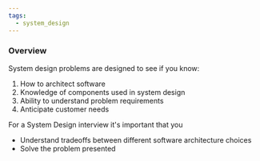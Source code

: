 ```yaml
---
tags:
  - system_design
---
```


### Overview

System design problems are designed to see if you know:
1. How to architect software 
2. Knowledge of components used in system design
3. Ability to understand problem requirements
4. Anticipate customer needs

For a System Design interview it's important that you
- Understand tradeoffs between different software architecture choices
- Solve the problem presented 